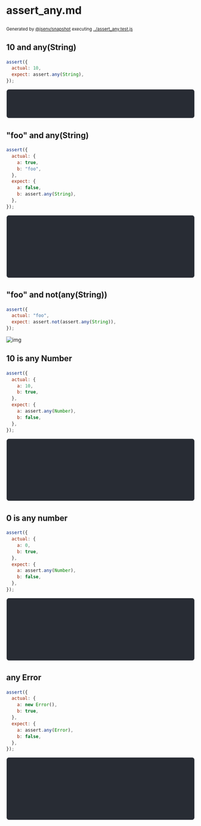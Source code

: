# assert_any.md

<sub>
  Generated by <a href="https://github.com/jsenv/core/tree/main/packages/independent/snapshot">@jsenv/snapshot</a> executing <a href="../assert_any.test.js">../assert_any.test.js</a>
</sub>

## 10 and any(String)

```js
assert({
  actual: 10,
  expect: assert.any(String),
});
```

![img](10_and_any(string)/10_and_any(string)_throw.svg)

## "foo" and any(String)

```js
assert({
  actual: {
    a: true,
    b: "foo",
  },
  expect: {
    a: false,
    b: assert.any(String),
  },
});
```

![img](foo_and_any(string)/foo_and_any(string)_throw.svg)

## "foo" and not(any(String))

```js
assert({
  actual: "foo",
  expect: assert.not(assert.any(String)),
});
```

![img](foo_and_not(any(string))/foo_and_not(any(string))_throw.svg)

## 10 is any Number

```js
assert({
  actual: {
    a: 10,
    b: true,
  },
  expect: {
    a: assert.any(Number),
    b: false,
  },
});
```

![img](10_is_any_number/10_is_any_number_throw.svg)

## 0 is any number

```js
assert({
  actual: {
    a: 0,
    b: true,
  },
  expect: {
    a: assert.any(Number),
    b: false,
  },
});
```

![img](0_is_any_number/0_is_any_number_throw.svg)

## any Error

```js
assert({
  actual: {
    a: new Error(),
    b: true,
  },
  expect: {
    a: assert.any(Error),
    b: false,
  },
});
```

![img](any_error/any_error_throw.svg)
